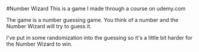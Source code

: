 #Number Wizard
This is a game I made through a course on udemy.com

The game is a number guessing game.
You think of a number and the Number Wizard will try to guess it.

I've put in some randomization into the guessing so it's a little bit harder for the Number Wizard to win.